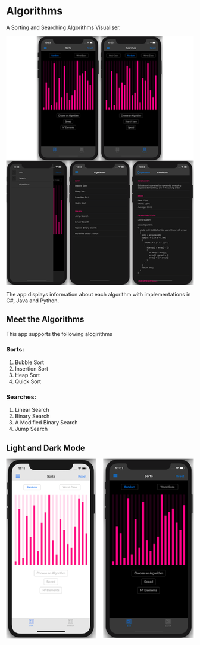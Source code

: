 # Algorithms
 
A Sorting and Searching Algorithms Visualiser.

![alt-text](Screenshots/BigScreenshot.png)

The app displays information about each algorithm with implementations in C#, Java and Python.


## Meet the Algorithms
This app supports the following alogirithms
### Sorts:
1. Bubble Sort
2. Insertion Sort
3. Heap Sort
4. Quick Sort
### Searches:
1. Linear Search
2. Binary Search
3. A Modified Binary Search
4. Jump Search


## Light and Dark Mode

![alt-text](Screenshots/LAndDMode.png)
